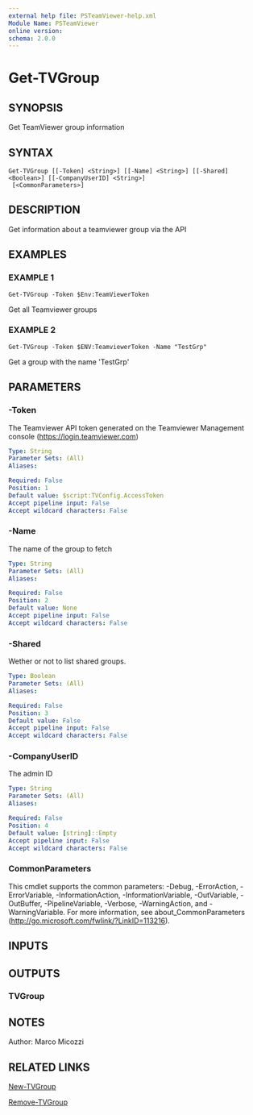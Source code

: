 ```yaml
---
external help file: PSTeamViewer-help.xml
Module Name: PSTeamViewer
online version:
schema: 2.0.0
---
```


# Get-TVGroup

## SYNOPSIS
Get TeamViewer group information

## SYNTAX

```
Get-TVGroup [[-Token] <String>] [[-Name] <String>] [[-Shared] <Boolean>] [[-CompanyUserID] <String>]
 [<CommonParameters>]
```

## DESCRIPTION
Get information about a teamviewer group via the API

## EXAMPLES

### EXAMPLE 1
```
Get-TVGroup -Token $Env:TeamViewerToken
```

Get all Teamviewer groups

### EXAMPLE 2
```
Get-TVGroup -Token $ENV:TeamviewerToken -Name "TestGrp"
```

Get a group with the name 'TestGrp'

## PARAMETERS

### -Token
The Teamviewer API token generated on the Teamviewer Management console (https://login.teamviewer.com)

```yaml
Type: String
Parameter Sets: (All)
Aliases:

Required: False
Position: 1
Default value: $script:TVConfig.AccessToken
Accept pipeline input: False
Accept wildcard characters: False
```

### -Name
The name of the group to fetch

```yaml
Type: String
Parameter Sets: (All)
Aliases:

Required: False
Position: 2
Default value: None
Accept pipeline input: False
Accept wildcard characters: False
```

### -Shared
Wether or not to list shared groups.

```yaml
Type: Boolean
Parameter Sets: (All)
Aliases:

Required: False
Position: 3
Default value: False
Accept pipeline input: False
Accept wildcard characters: False
```

### -CompanyUserID
The admin ID

```yaml
Type: String
Parameter Sets: (All)
Aliases:

Required: False
Position: 4
Default value: [string]::Empty
Accept pipeline input: False
Accept wildcard characters: False
```

### CommonParameters
This cmdlet supports the common parameters: -Debug, -ErrorAction, -ErrorVariable, -InformationAction, -InformationVariable, -OutVariable, -OutBuffer, -PipelineVariable, -Verbose, -WarningAction, and -WarningVariable.
For more information, see about_CommonParameters (http://go.microsoft.com/fwlink/?LinkID=113216).

## INPUTS

## OUTPUTS

### TVGroup

## NOTES
Author: Marco Micozzi

## RELATED LINKS

[New-TVGroup]()

[Remove-TVGroup]()

